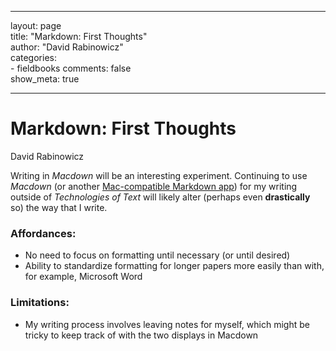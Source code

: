 ---
layout: page  
title: "Markdown: First Thoughts"  
author: "David Rabinowicz"  
categories:  
    - fieldbooks
comments: false  
show_meta: true

----

# Markdown: First Thoughts

David Rabinowicz

Writing in *Macdown* will be an interesting experiment.  Continuing to use *Macdown* (or another [Mac-compatible Markdown app](https://medium.com/@Sarthaksharma0/mou-v-s-macdown-mac-ac35ecddae45)) for my writing outside of *Technologies of Text* will likely alter (perhaps even **drastically** so) the way that I write.

### Affordances:

- No need to focus on formatting until necessary (or until desired)
- Ability to standardize formatting for longer papers more easily than with, for example, Microsoft Word


### Limitations:
> > 
- My writing process involves leaving notes for myself, which might be tricky to keep track of with the two displays in Macdown